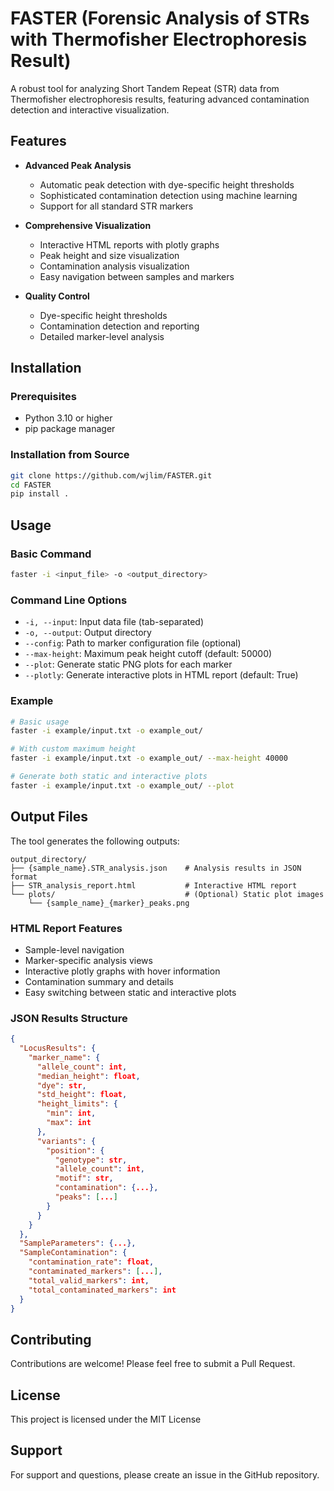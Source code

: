# FASTER (Forensic Analysis of STRs with Thermofisher Electrophoresis Result)

A robust tool for analyzing Short Tandem Repeat (STR) data from Thermofisher electrophoresis results, featuring advanced contamination detection and interactive visualization.

## Features

- **Advanced Peak Analysis**
  - Automatic peak detection with dye-specific height thresholds
  - Sophisticated contamination detection using machine learning
  - Support for all standard STR markers

- **Comprehensive Visualization**
  - Interactive HTML reports with plotly graphs
  - Peak height and size visualization
  - Contamination analysis visualization
  - Easy navigation between samples and markers

- **Quality Control**
  - Dye-specific height thresholds
  - Contamination detection and reporting
  - Detailed marker-level analysis

## Installation

### Prerequisites

- Python 3.10 or higher
- pip package manager

### Installation from Source

```bash
git clone https://github.com/wjlim/FASTER.git
cd FASTER
pip install .
```

## Usage

### Basic Command

```bash
faster -i <input_file> -o <output_directory>
```

### Command Line Options

- `-i, --input`: Input data file (tab-separated)
- `-o, --output`: Output directory
- `--config`: Path to marker configuration file (optional)
- `--max-height`: Maximum peak height cutoff (default: 50000)
- `--plot`: Generate static PNG plots for each marker
- `--plotly`: Generate interactive plots in HTML report (default: True)

### Example

```bash
# Basic usage
faster -i example/input.txt -o example_out/

# With custom maximum height
faster -i example/input.txt -o example_out/ --max-height 40000

# Generate both static and interactive plots
faster -i example/input.txt -o example_out/ --plot
```

## Output Files

The tool generates the following outputs:

```
output_directory/
├── {sample_name}.STR_analysis.json    # Analysis results in JSON format
├── STR_analysis_report.html           # Interactive HTML report
└── plots/                             # (Optional) Static plot images
    └── {sample_name}_{marker}_peaks.png
```

### HTML Report Features

- Sample-level navigation
- Marker-specific analysis views
- Interactive plotly graphs with hover information
- Contamination summary and details
- Easy switching between static and interactive plots

### JSON Results Structure

```json
{
  "LocusResults": {
    "marker_name": {
      "allele_count": int,
      "median_height": float,
      "dye": str,
      "std_height": float,
      "height_limits": {
        "min": int,
        "max": int
      },
      "variants": {
        "position": {
          "genotype": str,
          "allele_count": int,
          "motif": str,
          "contamination": {...},
          "peaks": [...]
        }
      }
    }
  },
  "SampleParameters": {...},
  "SampleContamination": {
    "contamination_rate": float,
    "contaminated_markers": [...],
    "total_valid_markers": int,
    "total_contaminated_markers": int
  }
}
```

## Contributing

Contributions are welcome! Please feel free to submit a Pull Request.

## License

This project is licensed under the MIT License

## Support

For support and questions, please create an issue in the GitHub repository.
